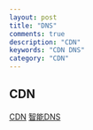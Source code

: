 ```yaml
---
layout: post
title: "DNS"
comments: true
description: "CDN"
keywords: "CDN DNS"
category: "CDN"
---
```


## CDN

[CDN](/CDN)
[智能DNS](/DNS)
